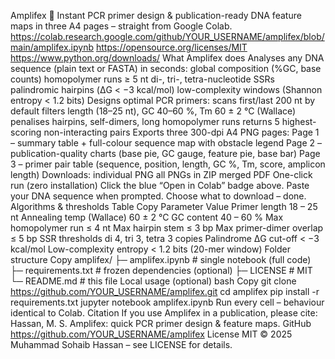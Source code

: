 Amplifex 🧬
Instant PCR primer design & publication-ready DNA feature maps in three A4 pages – straight from Google Colab.
https://colab.research.google.com/github/YOUR_USERNAME/amplifex/blob/main/amplifex.ipynb
https://opensource.org/licenses/MIT
https://www.python.org/downloads/
What Amplifex does
Analyses any DNA sequence (plain text or FASTA) in seconds:
global composition (%GC, base counts)
homopolymer runs ≥ 5 nt
di-, tri-, tetra-nucleotide SSRs
palindromic hairpins (ΔG < −3 kcal/mol)
low-complexity windows (Shannon entropy < 1.2 bits)
Designs optimal PCR primers:
scans first/last 200 nt by default
filters length (18–25 nt), GC 40–60 %, Tm 60 ± 2 °C (Wallace)
penalises hairpins, self-dimers, long homopolymer runs
returns 5 highest-scoring non-interacting pairs
Exports three 300-dpi A4 PNG pages:
Page 1 – summary table + full-colour sequence map with obstacle legend
Page 2 – publication-quality charts (base pie, GC gauge, feature pie, base bar)
Page 3 – primer pair table (sequence, position, length, GC %, Tm, score, amplicon length)
Downloads:
individual PNG
all PNGs in ZIP
merged PDF
One-click run (zero installation)
Click the blue “Open in Colab” badge above.
Paste your DNA sequence when prompted.
Choose what to download – done.
Algorithms & thresholds
Table
Copy
Parameter	Value
Primer length	18 – 25 nt
Annealing temp (Wallace)	60 ± 2 °C
GC content	40 – 60 %
Max homopolymer run	≤ 4 nt
Max hairpin stem	≤ 3 bp
Max primer-dimer overlap	≤ 5 bp
SSR thresholds	di 4, tri 3, tetra 3 copies
Palindrome ΔG cut-off	< −3 kcal/mol
Low-complexity entropy	< 1.2 bits (20-mer window)
Folder structure
Copy
amplifex/
├─ amplifex.ipynb      # single notebook (full code)
├─ requirements.txt    # frozen dependencies (optional)
├─ LICENSE             # MIT
└─ README.md           # this file
Local usage (optional)
bash
Copy
git clone https://github.com/YOUR_USERNAME/amplifex.git
cd amplifex
pip install -r requirements.txt
jupyter notebook amplifex.ipynb
Run every cell – behaviour identical to Colab.
Citation
If you use Amplifex in a publication, please cite:
Hassan, M. S. Amplifex: quick PCR primer design & feature maps. GitHub https://github.com/YOUR_USERNAME/amplifex
License
MIT © 2025 Muhammad Sohaib Hassan – see LICENSE for details.
